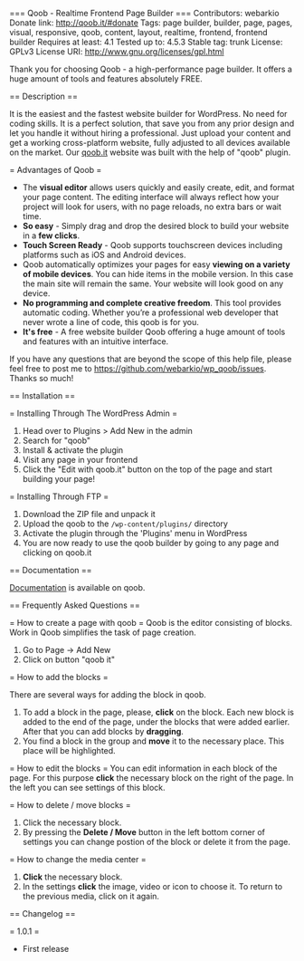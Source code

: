 === Qoob - Realtime Frontend Page Builder ===
Contributors: webarkio
Donate link: http://qoob.it/#donate
Tags: page builder, builder, page, pages, visual, responsive, qoob, content, layout, realtime, frontend, frontend builder
Requires at least: 4.1
Tested up to: 4.5.3
Stable tag: trunk
License: GPLv3
License URI: http://www.gnu.org/licenses/gpl.html

Thank you for choosing Qoob - a high-performance page builder.
It offers a huge amount of tools and features absolutely FREE.


== Description ==

It is the easiest and the fastest website builder for WordPress. No need for coding skills. It is a perfect solution, that save you from any prior design and let you handle it without hiring a professional. Just upload your content and get a working cross-platform website, fully adjusted to all devices available on the market. Our [qoob.it](http://qoob.it/) website was built with the help of "qoob" plugin.

= Advantages of Qoob =

*   The **visual editor** allows users quickly and easily create, edit, and format your page content. The editing interface will always reflect how your project will look for users, with no page reloads, no extra bars or wait time.
*   **So easy** - Simply drag and drop the desired block to build your website in a **few clicks**.
*   **Touch Screen Ready** - Qoob supports touchscreen devices including platforms such as iOS and Android devices.
*   Qoob automatically optimizes your pages for easy **viewing on a variety of mobile devices**. You can hide items in the mobile version. In this case the main site will remain the same. Your website will look good on any device.
*   **No programming and complete creative freedom**. This tool provides automatic coding. Whether you’re a professional web developer that never wrote a line of code, this qoob is for you.
*   **It's free** - A free website builder Qoob offering a huge amount of tools and features with an intuitive interface.

If you have any questions that are beyond the scope of this help file, please feel free to post me to <https://github.com/webarkio/wp_qoob/issues>. Thanks so much!

== Installation ==

= Installing Through The WordPress Admin =

1. Head over to Plugins > Add New in the admin
2. Search for "qoob"
3. Install & activate the plugin
4. Visit any page in your frontend
5. Click the "Edit with qoob.it" button on the top of the page and start building your page!

= Installing Through FTP =

1. Download the ZIP file and unpack it
2. Upload the qoob to the `/wp-content/plugins/` directory
3. Activate the plugin through the 'Plugins' menu in WordPress
4. You are now ready to use the qoob builder by going to any page and clicking on qoob.it

== Documentation ==

[Documentation](http://qoob.it/documentation/user-installation.html) is available on qoob.

== Frequently Asked Questions ==

= How to create a page with qoob =
Qoob is the editor consisting of blocks. Work in Qoob simplifies the task of page creation.

1. Go to Page -> Add New
2. Click on button "qoob it"

= How to add the blocks =

There are several ways for adding the block in qoob.

1. To add a block in the page, please, **click** on the block. Each new block is added to the end of the page, under the blocks that were added earlier. After that you can add blocks by **dragging**.
2. You find a block in the group and **move** it to the necessary place. This place will be highlighted.

= How to edit the blocks =
You can edit information in each block of the page. For this purpose **click** the necessary block on the right of the page. In the left you can see settings of this block.

= How to delete / move blocks =
1. Click the necessary block.
2. By pressing the **Delete / Move** button in the left bottom corner of settings you can change postion of the block or delete it from the page.

= How to change the media center =
1. **Click** the necessary block.
2. In the settings **click** the image, video or icon to choose it. To return to the previous media, click on it again.

== Changelog ==

= 1.0.1 =
* First release